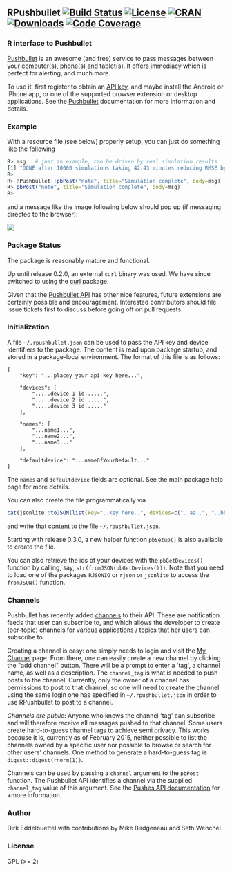 ## RPushbullet [![Build Status](https://travis-ci.org/eddelbuettel/rpushbullet.svg)](https://travis-ci.org/eddelbuettel/rpushbullet) [![License](http://img.shields.io/badge/license-GPL%20%28%3E=%202%29-brightgreen.svg?style=flat)](http://www.gnu.org/licenses/gpl-2.0.html) [![CRAN](http://www.r-pkg.org/badges/version/RPushbullet)](https://cran.r-project.org/package=RPushbullet) [![Downloads](http://cranlogs.r-pkg.org/badges/RPushbullet?color=brightgreen)](http://www.r-pkg.org/pkg/RPushbullet) [![Code Coverage](https://codecov.io/gh/eddelbuettel/rpushbullet/graph/badge.svg)](https://codecov.io/gh/eddelbuettel/rpushbullet)

### R interface to Pushbullet

[Pushbullet](http://www.pushbullet.com) is an awesome (and free) service to
pass messages between your computer(s), phone(s) and tablet(s).  It offers immediacy
which is perfect for alerting, and much more.

To use it, first register to obtain an 
[API key](https://www.pushbullet.com), and maybe install
the Android or iPhone app, or one of the supported browser extension or
desktop applications.  See the [Pushbullet](https://www.pushbullet.com)
documentation for more information and details.

### Example 

With a resource file (see below) properly setup, you can just do something like the following

```r
R> msg   # just an example, can be driven by real simulation results  
[1] "DONE after 10000 simulations taking 42.43 minutes reducing RMSE by  7.89 percent"  
R>  
R> RPushbullet::pbPost("note", title="Simulation complete", body=msg)  
R> pbPost("note", title="Simulation complete", body=msg)  
R>  
```

and a message like the image following below should pop up (if messaging directed to the browser):

![](https://github.com/eddelbuettel/rpushbullet/raw/master/attic/rpushbullet_message.png)

### Package Status

The package is reasonably mature and functional. 

Up until release 0.2.0, an external `curl` binary was used. We have since switched to using
the [curl](https://cran.r-project.org/package=curl) package.

Given that the [Pushbullet API](https://docs.pushbullet.com/) has other nice features, future 
extensions are certainly possible and encouragement.  Interested contributors should file issue 
tickets first to discuss before going off on pull requests.

### Initialization

A file `~/.rpushbullet.json` can be used to pass the API key and device
identifiers to the package.  The content is read upon package startup, and
stored in a package-local environment. The format of this file is as follows:
```
{ 
    "key": "...placey your api key here...",

    "devices": [ 
        ".....device 1 id......",
        ".....device 2 id......",
        ".....device 3 id......"
    ],

    "names": [
        "...name1...",
        "...name2...",
        "...name3..."
    ],

    "defaultdevice": "...nameOfYourDefault..."
}
```

The `names` and `defaultdevice` fields are optional. See the main package
help page for more details.

You can also create the file programmatically via

```r
cat(jsonlite::toJSON(list(key="..key here..", devices=c("..aa..", "..bb.."))))
```

and write that content to the file `~/.rpushbullet.json`.

Starting with release 0.3.0, a new helper function `pbSetup()` is also
available to create the file.

You can also retrieve the ids of your devices with the `pbGetDevices()`
function by calling, say, `str(fromJSON(pbGetDevices()))`.  Note that you
need to load one of the packages `RJSONIO` or `rjson` or `jsonlite` to access
the `fromJSON()` function.

### Channels

Pushbullet has recently added [channels](https://www.pushbullet.com/channels)
to their API. These are notification feeds that user can subscribe to, and
which allows the developer to create (per-topic) channels for various
applications / topics that her users can subscribe to.

Creating a channel is easy: one simply needs to login and visit the
[My Channel](https://www.pushbullet.com/my-channel) page. From there, one
can easily create a new channel by clicking the "add channel" button. There
will be a prompt to enter a 'tag', a channel name, as well as a
description. The `channel_tag` is what is needed to push posts to the
channel. Currently, only the owner of a channel has permissions to post to
that channel, so one will need to create the channel using the same login one
has specified in `~/.rpushbullet.json` in order to use RPushbullet to post to
a channel.

_Channels are public_: Anyone who knows the channel 'tag' can subscribe and
will therefore receive all messages pushed to that channel. Some users create
hard-to-guess channel tags to achieve semi privacy. This works because it is,
currently as of February 2015, neither possible to list the channels owned by
a specific user nor possible to browse or search for other users' channels.
One method to generate a hard-to-guess tag is `digest::digest(rnorm(1))`.

Channels can be used by passing a `channel` argument to the `pbPost`
function. The Pushbullet API identifies a channel via the
supplied `channel_tag` value of this argument. See the
[Pushes API documentation](https://docs.pushbullet.com/v2/pushes/) for +more
information.


### Author

Dirk Eddelbuettel with contributions by Mike Birdgeneau and Seth Wenchel

### License

GPL (>= 2)

